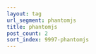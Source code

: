 ```yaml
---
layout: tag
url_segment: phantomjs
title: phantomjs
post_count: 2
sort_index: 9997-phantomjs
---
```

